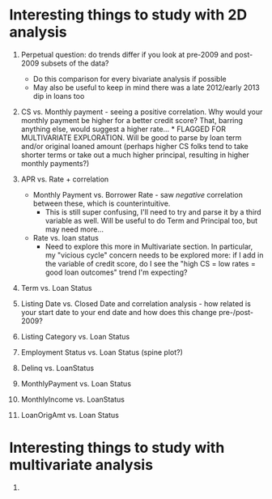 # Interesting things to study with 2D analysis
1. Perpetual question: do trends differ if you look at pre-2009 and post-2009 subsets of the data?
	* Do this comparison for every bivariate analysis if possible
	* May also be useful to keep in mind there was a late 2012/early 2013 dip in loans too


12. CS vs. Monthly payment - seeing a positive correlation. Why would your monthly payment be higher 
		for a better credit score? That, barring anything else, would suggest a higher rate...
		* FLAGGED FOR MULTIVARIATE EXPLORATION. Will be good to parse by loan term and/or 
		original loaned amount (perhaps higher CS folks tend to take shorter terms or take out a much
		higher principal, resulting in higher monthly payments?)


	
4. APR vs. Rate + correlation
 	* Monthly Payment vs. Borrower Rate - saw *negative* correlation between these, 
			which is counterintuitive.
		* This is still super confusing, I'll need to try and parse it by a third variable as well.
			Will be useful to do Term and Principal too, but may need more...
 	* Rate vs. loan status
 		* Need to explore this more in Multivariate section. In particular, my "vicious cycle" concern
 			needs to be explored more: if I add in the variable of credit score, do I see the 
 			"high CS = low rates = good loan outcomes" trend I'm expecting?

3. Term vs. Loan Status
3. Listing Date vs. Closed Date and correlation analysis - how related is your start date to your
 end date and how does this change pre-/post-2009?
6. Listing Category vs. Loan Status
11. Employment Status vs. Loan Status (spine plot?)
13. Delinq vs. LoanStatus
16. MonthlyPayment vs. Loan Status
14. MonthlyIncome vs. LoanStatus
15. LoanOrigAmt vs. Loan Status




# Interesting things to study with multivariate analysis
1. 
 